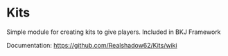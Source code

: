 # Kits

Simple module for creating kits to give players.
Included in BKJ Framework

Documentation: https://github.com/Realshadow62/Kits/wiki
